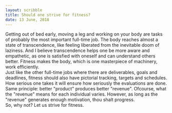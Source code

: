 ```yaml
---
layout: scribble
title: Should one strive for fitness?
date: 13 June, 2018
---
```


Getting out of bed early, moving a leg and working on your body are tasks of probably the most important full-time job. The body reaches almost a state of transcendence, like feeling liberated from the inevitable doom of laziness.
And I believe transcendence helps one be more aware and empathetic, as one is satisfied with oneself and can understand others better. Fitness makes the body, which is one masterpiece of machinery, work efficiently.  
Just like the other full-time jobs where there are deliverables, goals and deadlines, fitness should also have pictorial tracking, targets and schedules. How serious one takes it will ensure how seriously the evaluations are done.
Same principle: better "product" produces better "revenue". Ofcourse, what the "revenue" means for each individual varies. However, as long as the "revenue" generates enough motivation, thou shalt progress.  
So, why not? Let us strive for fitness.